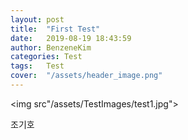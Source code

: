```yaml
---
layout: post
title:  "First Test"
date:   2019-08-19 18:43:59
author: BenzeneKim
categories: Test
tags:	Test
cover:  "/assets/header_image.png"
---
```


<img src"/assets/TestImages/test1.jpg">

조기호
